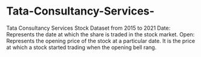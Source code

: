 # Tata-Consultancy-Services-
Tata Consultancy Services Stock Dataset from 2015 to 2021  Date: Represents the date at which the share is traded in the stock market.  Open: Represents the opening price of the stock at a particular date. It is the price at which a stock started trading when the opening bell rang.  
